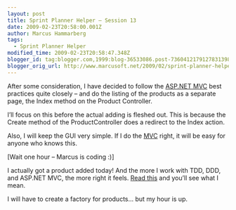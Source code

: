 ```yaml
---
layout: post
title: Sprint Planner Helper – Session 13
date: 2009-02-23T20:58:00.001Z
author: Marcus Hammarberg
tags:
  - Sprint Planner Helper
modified_time: 2009-02-23T20:58:47.348Z
blogger_id: tag:blogger.com,1999:blog-36533086.post-7360412179127831398
blogger_orig_url: http://www.marcusoft.net/2009/02/sprint-planner-helper-session-13.html
---
```


After some consideration, I have decided to follow the [ASP.NET MVC](http://www.asp.net/mvc/) best practices quite closely – and do the listing of the products as a separate page, the Index method on the Product Controller.

I’ll focus on this before the actual adding is fleshed out. This is because the Create method of the ProductController does a redirect to the Index action.

Also, I will keep the GUI very simple. If I do the [MVC](http://en.wikipedia.org/wiki/Model-view-controller) right, it will be easy for anyone who knows this.

\[Wait one hour – Marcus is coding :)\]

I actually got a product added today! And the more I work with TDD, DDD, and ASP.NET MVC, the more right it feels. [Read this](http://www.marcusoft.net/2009/02/why-ddd-rocks-marcusoftnet-version.html) and you’ll see what I mean.

I will have to create a factory for products… but my hour is up.
